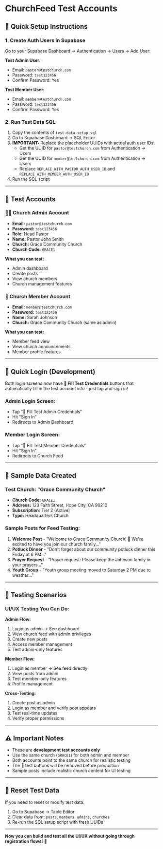 # ChurchFeed Test Accounts

## 🚀 Quick Setup Instructions

### 1. Create Auth Users in Supabase
Go to your Supabase Dashboard → Authentication → Users → Add User:

**Test Admin User:**
- Email: `pastor@testchurch.com`
- Password: `test123456`
- Confirm Password: Yes

**Test Member User:**
- Email: `member@testchurch.com`  
- Password: `test123456`
- Confirm Password: Yes

### 2. Run Test Data SQL
1. Copy the contents of `test-data-setup.sql`
2. Go to Supabase Dashboard → SQL Editor
3. **IMPORTANT:** Replace the placeholder UUIDs with actual auth user IDs:
   - Get the UUID for `pastor@testchurch.com` from Authentication → Users
   - Get the UUID for `member@testchurch.com` from Authentication → Users
   - Replace `REPLACE_WITH_PASTOR_AUTH_USER_ID` and `REPLACE_WITH_MEMBER_AUTH_USER_ID`
4. Run the SQL script

---

## 🧪 Test Accounts

### 👨‍💼 Church Admin Account
- **Email:** `pastor@testchurch.com`
- **Password:** `test123456`
- **Role:** Head Pastor
- **Name:** Pastor John Smith
- **Church:** Grace Community Church
- **Church Code:** `GRACE1`

**What you can test:**
- Admin dashboard
- Create posts
- View church members
- Church management features

### 👥 Church Member Account  
- **Email:** `member@testchurch.com`
- **Password:** `test123456`
- **Name:** Sarah Johnson
- **Church:** Grace Community Church (same as admin)

**What you can test:**
- Member feed view
- View church announcements
- Member profile features

---

## 🎯 Quick Login (Development)

Both login screens now have **🧪 Fill Test Credentials** buttons that automatically fill in the test account info - just tap and sign in!

### Admin Login Screen:
- Tap "🧪 Fill Test Admin Credentials" 
- Hit "Sign In"
- Redirects to Admin Dashboard

### Member Login Screen:
- Tap "🧪 Fill Test Member Credentials"
- Hit "Sign In" 
- Redirects to Church Feed

---

## 📱 Sample Data Created

### Test Church: "Grace Community Church"
- **Church Code:** `GRACE1`
- **Address:** 123 Faith Street, Hope City, CA 90210
- **Subscription:** Tier 2 (Active)
- **Type:** Headquarters Church

### Sample Posts for Feed Testing:
1. **Welcome Post** - "Welcome to Grace Community Church! 🙏 We're excited to have you join our church family..."
2. **Potluck Dinner** - "Don't forget about our community potluck dinner this Friday at 6 PM..."
3. **Prayer Request** - "Prayer request: Please keep the Johnson family in your prayers..."
4. **Youth Group** - "Youth group meeting moved to Saturday 2 PM due to weather..."

---

## 🔧 Testing Scenarios

### UI/UX Testing You Can Do:

**Admin Flow:**
1. Login as admin → See dashboard
2. View church feed with admin privileges  
3. Create new posts
4. Access member management
5. Test admin-only features

**Member Flow:**
1. Login as member → See feed directly
2. View posts from admin
3. Test member-only features
4. Profile management

**Cross-Testing:**
1. Create post as admin
2. Login as member and verify post appears
3. Test real-time updates
4. Verify proper permissions

---

## ⚠️ Important Notes

- These are **development test accounts only**
- Use the same church (`GRACE1`) for both admin and member
- Both accounts point to the same church for realistic testing
- The 🧪 test buttons will be removed before production
- Sample posts include realistic church content for UI testing

---

## 🔄 Reset Test Data

If you need to reset or modify test data:

1. Go to Supabase → Table Editor
2. Clear data from: `posts`, `members`, `admins`, `churches`
3. Re-run the SQL setup script with fresh UUIDs

---

**Now you can build and test all the UI/UX without going through registration flows!** 🎉